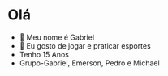 # Olá

- 👋 Meu nome é Gabriel
- 👀 Eu gosto de jogar e praticar esportes
-  Tenho 15 Anos
- Grupo-Gabriel, Emerson, Pedro e Michael

<!---
TheThinkerGabriel/TheThinkerGabriel is a ✨ special ✨ repository because its `README.md` (this file) appears on your GitHub profile.
You can click the Preview link to take a look at your changes.
--->
